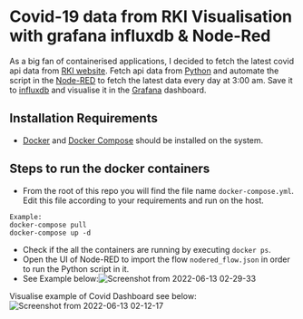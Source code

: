 # Covid-19 data from RKI Visualisation with grafana influxdb & Node-Red

As a big fan of containerised applications, I decided to fetch the latest covid api data from [RKI website](https://npgeo-corona-npgeo-de.hub.arcgis.com/datasets/917fc37a709542548cc3be077a786c17_0/api). Fetch api data from [Python](https://www.python.org/) and automate the script in the [Node-RED](https://nodered.org/) to fetch the latest data every day at 3:00 am.
Save it to [influxdb](https://www.influxdata.com/) and visualise it in the [Grafana](https://grafana.com/) dashboard.

## Installation Requirements
- [Docker](https://docs.docker.com/engine/install/) and [Docker Compose](https://docs.docker.com/compose/install/) should be installed on the system.

## Steps to run the docker containers
- From the root of this repo you will find the file name `docker-compose.yml`. Edit this file according to your requirements and run on the host.
```
Example:
docker-compose pull
docker-compose up -d
```
- Check if the all the containers are running by executing `docker ps`.
- Open the UI of Node-RED to import the flow `nodered_flow.json` in order to run the Python script in it.
- See Example below:![Screenshot from 2022-06-13 02-29-33](https://user-images.githubusercontent.com/57041349/173260178-8deead4c-621d-4b85-8693-a27a388ab178.png)





Visualise example of Covid Dashboard see below:
![Screenshot from 2022-06-13 02-12-17](https://user-images.githubusercontent.com/57041349/173259503-6ff00ae1-b5c2-4b24-b53f-fc625f69d5ea.png)



